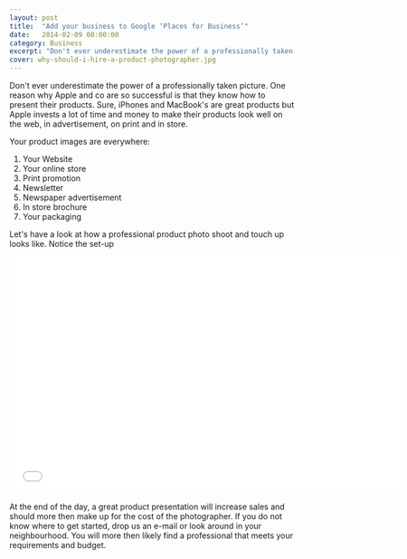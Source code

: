```yaml
---
layout: post
title:  "Add your business to Google ‘Places for Business’"
date:   2014-02-09 08:00:00
category: Business
excerpt: "Don't ever underestimate the power of a professionally taken picture. One reason why Apple and co are so successful is that they know how to present their products."
cover: why-should-i-hire-a-product-photographer.jpg
---
```


Don't ever underestimate the power of a professionally taken picture. One reason why Apple and co are so successful is that they know how to present their products. Sure, iPhones and MacBook's are great products but Apple invests a lot of time and money to make their products look well on the web, in advertisement, on print and in store.

Your product images are everywhere:

1. Your Website
2. Your online store
3. Print promotion
4. Newsletter
5. Newspaper advertisement
6. In store brochure
7. Your packaging

Let's have a look at how a professional product photo shoot and touch up looks like. Notice the set-up

<p><iframe allowfullscreen="" frameborder="0" height="420" src="//www.youtube.com/embed/rqC2xpCaG80" width="690"></iframe></p>

At the end of the day, a great product presentation will increase sales and should more then make up for the cost of the photographer. If you do not know where to get started, drop us an e-mail or look around in your neighbourhood. You will more then likely find a professional that meets your requirements and budget.
